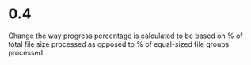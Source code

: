 # 0.4

Change the way progress percentage is calculated to be based on % of total file
size processed as opposed to % of equal-sized file groups processed.
